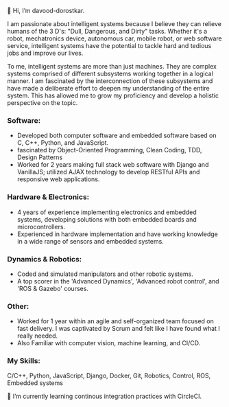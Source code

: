 👋 Hi, I’m davood-dorostkar.

I am passionate about intelligent systems because I believe they can relieve humans of the 3 D's: "Dull, Dangerous, and Dirty" tasks. Whether it's a robot, mechatronics device, autonomous car, mobile robot, or web software service, intelligent systems have the potential to tackle hard and tedious jobs and improve our lives.

To me, intelligent systems are more than just machines. They are complex systems comprised of different subsystems working together in a logical manner. I am fascinated by the interconnection of these subsystems and have made a deliberate effort to deepen my understanding of the entire system. This has allowed me to grow my proficiency and develop a holistic perspective on the topic.

### Software:
- Developed both computer software and embedded software based on C, C++, Python, and JavaScript. 
- fascinated by Object-Oriented Programming, Clean Coding, TDD, Design Patterns
- Worked for 2 years making full stack web software with Django and VanillaJS; utilized AJAX technology to develop RESTful APIs and responsive web applications.

### Hardware & Electronics:
- 4 years of experience implementing electronics and embedded systems, developing solutions with both embedded boards and microcontrollers.
- Experienced in hardware implementation and have working knowledge in a wide range of sensors and embedded systems.

### Dynamics & Robotics:
- Coded and simulated manipulators and other robotic systems.
- A top scorer in the 'Advanced Dynamics', 'Advanced robot control', and 'ROS & Gazebo' courses.

### Other:
- Worked for 1 year within an agile and self-organized team focused on fast delivery. I was captivated by Scrum and felt like I have found what I really needed.
- Also Familiar with computer vision, machine learning, and CI/CD.

### My Skills: 
C/C++,
Python,
JavaScript,
Django,
Docker,
Git,
Robotics,
Control,
ROS,
Embedded systems


🌱 I’m currently learning continous integration practices with CircleCI.
<!---
davood-dorostkar/davood-dorostkar is a ✨ special ✨ repository because its `README.md` (this file) appears on your GitHub profile.
You can click the Preview link to take a look at your changes.
--->
